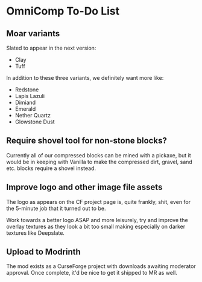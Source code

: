 # OmniComp To-Do List

## Moar variants

Slated to appear in the next version:

  - Clay
  - Tuff

In addition to these three variants, we definitely want more like:

  - Redstone
  - Lapis Lazuli
  - Dimiand
  - Emerald
  - Nether Quartz
  - Glowstone Dust

## Require shovel tool for non-stone blocks?

Currently all of our compressed blocks can be mined with a pickaxe, but it
would be in keeping with Vanilla to make the compressed dirt, gravel, sand etc.
blocks require a shovel instead.

## Improve logo and other image file assets

The logo as appears on the CF project page is, quite frankly, shit, even
for the 5-minute job that it turned out to be.

Work towards a better logo ASAP and more leisurely, try and improve the
overlay textures as they look a bit too small making especially on darker
textures like Deepslate.

## Upload to Modrinth

The mod exists as a CurseForge project with downloads awaiting moderator
approval.  Once complete, it'd be nice to get it shipped to MR as well.

<!--
vim: ts=2 sw=2 et fdm=marker :
-->
